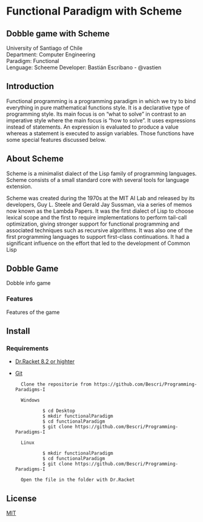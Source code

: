 # Functional Paradigm with Scheme
## Dobble game with Scheme 


University of Santiago of Chile    
Department: Computer Engineering     
Paradigm: Functional                  
Lenguage: Scheeme
Developer: Bastián Escribano - @vastien


## Introduction 
Functional programming is a programming paradigm in which we try to bind everything in pure mathematical functions style. It is a declarative type of programming style. Its main focus is on “what to solve” in contrast to an imperative style where the main focus is “how to solve”. It uses expressions instead of statements. An expression is evaluated to produce a value whereas a statement is executed to assign variables. Those functions have some special features discussed below. 

## About Scheme
Scheme is a minimalist dialect of the Lisp family of programming languages. Scheme consists of a small standard core with several tools for language extension.

Scheme was created during the 1970s at the MIT AI Lab and released by its developers, Guy L. Steele and Gerald Jay Sussman, via a series of memos now known as the Lambda Papers. It was the first dialect of Lisp to choose lexical scope and the first to require implementations to perform tail-call optimization, giving stronger support for functional programming and associated techniques such as recursive algorithms. It was also one of the first programming languages to support first-class continuations. It had a significant influence on the effort that led to the development of Common Lisp


## Dobble Game

Dobble info game

### Features

Features of the game




## Install

### Requirements
* [Dr.Racket 8.2 or highter](https://download.racket-lang.org/)         
* [Git](https://git-scm.com/downloads)

        Clone the repositorie from https://github.com/Bescri/Programming-Paradigms-I
        
        Windows
        
                $ cd Desktop
                $ mkdir functionalParadigm
                $ cd functionalParadigm
                $ git clone https://github.com/Bescri/Programming-Paradigms-I
                
        Linux
        
                $ mkdir functionalParadigm
                $ cd functionalParadigm
                $ git clone https://github.com/Bescri/Programming-Paradigms-I

        Open the file in the folder with Dr.Racket 
## License
[MIT](https://choosealicense.com/licenses/mit/)



